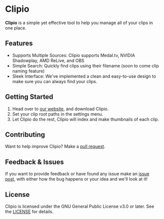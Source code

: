 # Clipio
**Clipio** is a simple yet effective tool to help you manage all of your clips in one place.
## Features
- Supports Multiple Sources: Clipio supports Medal.tv, NVIDIA Shadowplay, AMD ReLive, and OBS
- Simple Search: Quickly find clips using their filename (soon to come clip naming feature)
- Sleek Interface: We've implemented a clean and easy-to-use design to make sure you can always find your clips.
## Getting Started
1. Head over to [our website](https://clipio.whoswhip.top), and download Clipio.
2. Set your clip root paths in the settings menu.
3. Let Clipio do the rest, Clipio will index and make thumbnails of each clip.
## Contributing 
Want to help improve Clipio? Make a [pull request](https://github.com/whoswhip/clipio/pulls).
## Feedback & Issues
If you want to provide feedback or have found any issue make an [issue post](https://github.com/whoswhip/clipio/issues), with either how the bug happens or your idea and we'll look at it!
## License
Clipio is licensed under the GNU General Public License v3.0 or later. See the [LICENSE](LICENSE) for details.